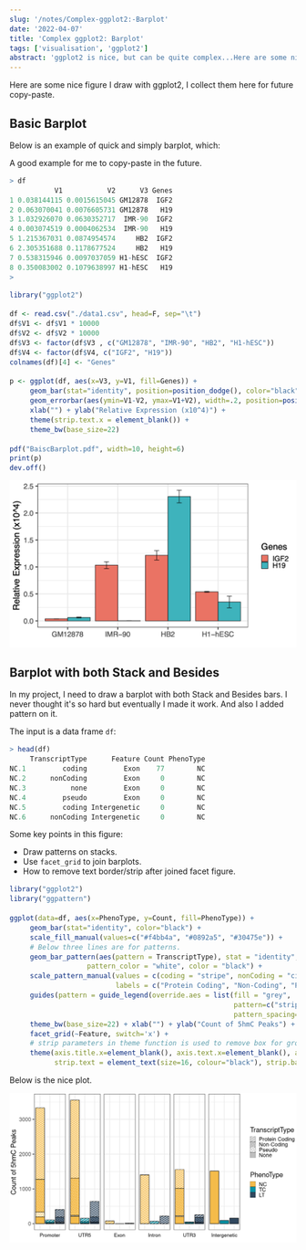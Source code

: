 ```yaml
---
slug: '/notes/Complex-ggplot2:-Barplot'
date: '2022-04-07'
title: 'Complex ggplot2: Barplot'
tags: ['visualisation', 'ggplot2']
abstract: 'ggplot2 is nice, but can be quite complex...Here are some nice ggplot2 barplots I have drawn.'
---
```



Here are some nice figure I draw with ggplot2, I collect them here for future copy-paste.

## Basic Barplot

Below is an example of quick and simply barplot, which:

A good example for me to copy-paste in the future.

```R
> df
           V1           V2      V3 Genes
1 0.038144115 0.0015615045 GM12878  IGF2
2 0.063070041 0.0076605731 GM12878   H19
3 1.032926070 0.0630352717  IMR-90  IGF2
4 0.003074519 0.0004062534  IMR-90   H19
5 1.215367031 0.0874954574     HB2  IGF2
6 2.305351688 0.1178677524     HB2   H19
7 0.538315946 0.0097037059 H1-hESC  IGF2
8 0.350083002 0.1079638997 H1-hESC   H19
>
```

```R
library("ggplot2")

df <- read.csv("./data1.csv", head=F, sep="\t")
df$V1 <- df$V1 * 10000
df$V2 <- df$V2 * 10000
df$V3 <- factor(df$V3 , c("GM12878", "IMR-90", "HB2", "H1-hESC"))
df$V4 <- factor(df$V4, c("IGF2", "H19"))
colnames(df)[4] <- "Genes"

p <- ggplot(df, aes(x=V3, y=V1, fill=Genes)) +
     geom_bar(stat="identity", position=position_dodge(), color="black") +
     geom_errorbar(aes(ymin=V1-V2, ymax=V1+V2), width=.2, position=position_dodge(.9)) +
     xlab("") + ylab("Relative Expression (x10^4)") +
     theme(strip.text.x = element_blank()) +
     theme_bw(base_size=22)

pdf("BaiscBarplot.pdf", width=10, height=6)
print(p)
dev.off()
```

![BasicBarplot](./figure2.png)

## Barplot with both Stack and Besides

In my project, I need to draw a barplot with both Stack and Besides bars. I never thought it's so hard but eventually I made it work. And also I added pattern on it.

The input is a data frame `df`:

```R
> head(df)
     TranscriptType      Feature Count PhenoType
NC.1         coding         Exon    77        NC
NC.2      nonCoding         Exon     0        NC
NC.3           none         Exon     0        NC
NC.4         pseudo         Exon     0        NC
NC.5         coding Intergenetic     0        NC
NC.6      nonCoding Intergenetic     0        NC
```

Some key points in this figure:
* Draw patterns on stacks.
* Use `facet_grid` to join barplots.
* How to remove text border/strip after joined facet figure.

```R
library("ggplot2")
library("ggpattern")

ggplot(data=df, aes(x=PhenoType, y=Count, fill=PhenoType)) +
     geom_bar(stat="identity", color="black") +
     scale_fill_manual(values=c("#f4bb4a", "#0892a5", "#30475e")) +
     # Below three lines are for patterns.
     geom_bar_pattern(aes(pattern = TranscriptType), stat = "identity",
                   pattern_color = "white", color = "black") +
     scale_pattern_manual(values = c(coding = "stripe", nonCoding = "circle", pseudo="crosshatch", none="none"),
                          labels = c("Protein Coding", "Non-Coding", "Pseudo", "None")) +
     guides(pattern = guide_legend(override.aes = list(fill = "grey",
                                                       pattern=c("stripe", "circle", "crosshatch", "none"),
                                                       pattern_spacing=0.01))) + # The "pattern_spacing" is vital here, otherwise the legend is wrong.
     theme_bw(base_size=22) + xlab("") + ylab("Count of 5hmC Peaks") +
     facet_grid(~Feature, switch='x') +
     # strip parameters in theme function is used to remove box for groups draw by facet.
     theme(axis.title.x=element_blank(), axis.text.x=element_blank(), axis.ticks.x=element_blank(), axis.line.x.bottom=element_blank(),
           strip.text = element_text(size=16, colour="black"), strip.background = element_rect(colour="white", fill="white"))
```

Below is the nice plot.

![Barplot with both stack and beside](./figure1.png)